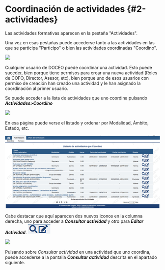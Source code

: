 # Coordinación de actividades {#2-actividades}

Las actividades formativas aparecen en la pestaña "Actividades".

Una vez en esas pestañas puede accederse tanto a las actividades en las que se participa "Participo" o bien las actividades coordinadas "Coordino".

![](https://raw.githubusercontent.com/catedu/manualdoceo/master/assets/Selección_716b.png)

Cualquier usuario de DOCEO puede coordinar una actividad. Esto puede suceder, bien porque tiene permisos para crear una nueva actividad (Roles de COFO, Director, Asesor, etc), bien porque uno de esos usuarios con permiso de creación han creado una actividad y le han asignado la coordinación al primer usuario.

Se puede acceder a la lista de actividades que uno coordina pulsando **_Actividades>Coordino_**

![](https://raw.githubusercontent.com/catedu/manualdoceo/master/assets/Selección_721.png)

En esa página puede verse el listado y ordenar por Modalidad, Ámbito, Estado, etc.

![](https://raw.githubusercontent.com/catedu/manualdoceo/master/assets/peek-30-01-2019-11-47.gif)

Cabe destacar que aquí aparecen dos nuevos iconos en la columna derecha, uno para acceder a _**Consultar actividad**_ y otro para _**Editar Actividad**_. ![](https://raw.githubusercontent.com/catedu/manualdoceo/master/assets/consultareditar.png)

![](https://raw.githubusercontent.com/catedu/manualdoceo/master/assets/Selección_723.png)

Pulsando sobre _Consultar actividad_ en una actividad que uno coordina, puede accederse a la pantalla **_Consultar actividad_** descrita en el apartado siguiente.
